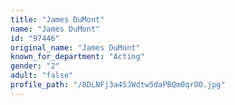 ```yaml
---
title: "James DuMont"
name: "James DuMont"
id: "97446"
original_name: "James DuMont"
known_for_department: "Acting"
gender: "2"
adult: "false"
profile_path: "/8DLNFj3a4SJWdtw5daPBQm0qrOO.jpg"
---
```


